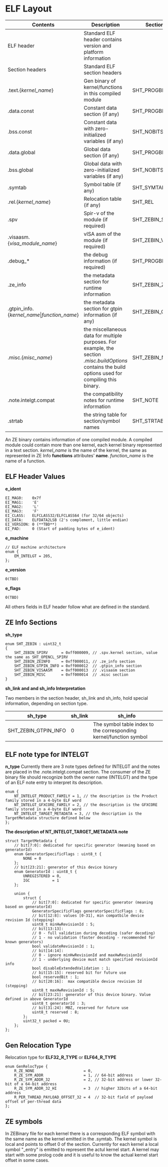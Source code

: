 <!---======================= begin_copyright_notice ============================

Copyright (C) 2020-2021 Intel Corporation

SPDX-License-Identifier: MIT

============================= end_copyright_notice ==========================-->

# ELF Layout

| Contents | Description | Section Type |
| ------ | ------ |  ------ |
| ELF header | Standard ELF header contains version and platform information ||
| Section headers | Standard ELF section headers ||
| .text.{*kernel_name*} | Gen binary of kernel/functions in this compiled module | SHT_PROGBITS |
| .data.const | Constant data section (if any) | SHT_PROGBITS |
| .bss.const | Constant data with zero-initialized variables (if any) | SHT_NOBITS |
| .data.global | Global data section (if any) | SHT_PROGBITS |
| .bss.global | Global data with zero-initialized variables (if any) | SHT_NOBITS |
| .symtab | Symbol table (if any) | SHT_SYMTAB |
| .rel.{*kernel_name*} | Relocation table (if any) | SHT_REL |
| .spv | Spir-v of the module (if required) | SHT_ZEBIN_SPIRV |
| .visaasm.{*visa_module_name*} | vISA asm of the module (if required) | SHT_ZEBIN_VISAASM |
| .debug_* | the debug information (if required) | SHT_PROGBITS |
| .ze_info | the metadata section for runtime information | SHT_ZEBIN_ZEINFO |
| .gtpin_info.{*kernel_name*\|*function_name*} | the metadata section for gtpin information (if any) | SHT_ZEBIN_GTPIN_INFO |
| .misc.{*misc_name*} | the miscellaneous data for multiple purposes. For example, the section _.misc.buildOptions_ contains the build options used for compiling this binary.  | SHT_ZEBIN_MISC |
| .note.intelgt.compat | the compatibility notes for runtime information | SHT_NOTE |
| .strtab | the string table for section/symbol names | SHT_STRTAB |

An ZE binary contains information of one compiled module. A compiled module
could contain more than one kernel, each kernel binary represented in a text
section. *kernel_name* is the name of the kernel, the same as represented in ZE
Info **functions** attributes' **name**. *function_name* is the name of
a function.

## ELF Header Values

**e_ident**
~~~
EI_MAG0:    0x7f
EI_MAG1:    'E'
EI_MAG2:    'L'
EI_MAG3:    'F'
EI_CLASS:   ELFCLASS32/ELFCLASS64 (for 32/64 objects)
EI_DATA:    ELFDATA2LSB (2's complement, little endian)
EI_VERSION: 0 (**TBD**)
EI_PAD:     0 (Start of padding bytes of e_ident)
~~~

**e_machine**

~~~
// ELF machine architecture
enum {
    EM_INTELGT = 205,
};
~~~

**e_version**
~~~
0(TBD)
~~~

**e_flags**

~~~
0(TBD)
~~~

All others fields in ELF header follow what are defined in the standard.

## ZE Info Sections

**sh_type**
~~~
enum SHT_ZEBIN : uint32_t
{
    SHT_ZEBIN_SPIRV      = 0xff000009, // .spv.kernel section, value the same as SHT_OPENCL_SPIRV
    SHT_ZEBIN_ZEINFO     = 0xff000011, // .ze_info section
    SHT_ZEBIN_GTPIN_INFO = 0xff000012  // .gtpin_info section
    SHT_ZEBIN_VISAASM    = 0xff000013  // .visaasm section
    SHT_ZEBIN_MISC       = 0xff000014  // .misc section
}
~~~

**sh_link and and sh_info Interpretation**

Two members in the section header, sh_link and sh_info, hold special
information, depending on section type.

| sh_type | sh_link | sh_info |
| ------ | ------ |  ------ |
| SHT_ZEBIN_GTPIN_INFO | 0 | The symbol table index to the corresponding kernel/function symbol |

## ELF note type for INTELGT

**n_type**
Currently there are 3 note types defined for INTELGT and the notes are placed
in the .note.intelgt.compat section. The consumer of the ZE binary file should
recognize both the owner name (INTELGT) and the type of an ELF note entry to
interpret its description.
~~~
enum {
    NT_INTELGT_PRODUCT_FAMILY = 1, // the description is the Product family stored in a 4-byte ELF word
    NT_INTELGT_GFXCORE_FAMILY = 2, // the description is the GFXCORE family stored in a 4-byte ELF word
    NT_INTELGT_TARGET_METADATA = 3, // the description is the TargetMetadata structure defined below
};
~~~

**The description of NT_INTELGT_TARGET_METADATA note**
~~~
struct TargetMetadata {
    // bit[7:0]: dedicated for specific generator (meaning based on generatorId)
    enum GeneratorSpecificFlags : uint8_t {
        NONE = 0
    };
    // bit[23:21]: generator of this device binary
    enum GeneratorId : uint8_t {
        UNREGISTERED = 0,
        IGC          = 1
    };

    union {
        struct {
            // bit[7:0]: dedicated for specific generator (meaning based on generatorId)
            GeneratorSpecificFlags generatorSpecificFlags : 8;
            // bit[12:8]: values [0-31], min compatbile device revision Id (stepping)
            uint8_t minHwRevisionId : 5;
            // bit[13:13]:
            // 0 - full validation during decoding (safer decoding)
            // 1 - no validation (faster decoding - recommended for known generators)
            bool validateRevisionId : 1;
            // bit[14:14]:
            // 0 - ignore minHwRevisionId and maxHwRevisionId
            // 1 - underlying device must match specified revisionId info
            bool disableExtendedValidation : 1;
            // bit[15:15]: reserved bit for future use
            bool reservedBit : 1;
            // bit[20:16]:  max compatible device revision Id (stepping)
            uint8_t maxHwRevisionId : 5;
            // bit[23:21]: generator of this device binary. Value defined in above GeneratorId
            uint8_t generatorId : 3;
            // bit[31:24]: MBZ, reserved for future use
            uint8_t reserved : 8;
        };
        uint32_t packed = 0U;
    };
};
~~~

## Gen Relocation Type
Relocation type for **ELF32_R_TYPE** or **ELF64_R_TYPE**
~~~
enum GenRelocType {
    R_ZE_NONE                      = 0,
    R_ZE_SYM_ADDR                  = 1, // 64-bit address
    R_ZE_SYM_ADDR_32               = 2, // 32-bit address or lower 32-bit of a 64-bit address
    R_ZE_SYM_ADDR_32_HI            = 3  // higher 32bits of a 64-bit address
    R_PER_THREAD_PAYLOAD_OFFSET_32 = 4  // 32-bit field of payload offset of per-thread data
};
~~~

## ZE symbols
In ZEBinary file for each kernel there is a corresponding ELF symbol with the
same name as the kernel emitted in the .symtab. The kernel symbol is local and
points to offset 0 of the section. Currently for each kernel a local symbol
"_entry" is emitted to represent the actul kernel start. A kernel may start
with some prolog code and it is useful to know the actual kernel start offset
in some cases.
